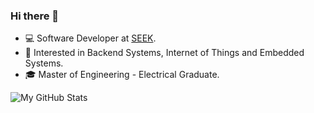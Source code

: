 ### Hi there 👋

- 💻 Software Developer at [SEEK](https://www.seek.com.au/).  
- 💭 Interested in Backend Systems, Internet of Things and Embedded Systems.  
- 🎓 Master of Engineering - Electrical Graduate. 

![My GitHub Stats](https://github-readme-stats.vercel.app/api/?username=relientm96&show_icons=true&title_color=fff&icon_color=79ff97&text_color=9f9f9f&bg_color=151515)

